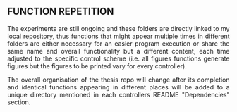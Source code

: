 ## FUNCTION REPETITION
<p align=justify> The experiments are still ongoing and these folders are directly linked to my local repository, thus functions that might appear multiple times in different folders are either necessary for an easier program execution or share the same name and overall functionality but a different content, each time adjusted to the specific control scheme (i.e. all figures functions generate figures but the figures to be printed vary for every controller).  <br> </p>
<p align=justify> The overall organisation of the thesis repo will change after its completion and identical functions appearing in different places will be added to a unique directory mentioned in each controllers README "Dependencies" section.  <br> </p>
